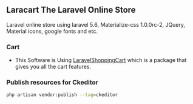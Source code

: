 ## Laracart The Laravel Online Store
Laravel online store using laravel 5.6, Materialize-css 1.0.0rc-2, JQuery, Material icons, google fonts and etc.


### Cart
- This Software is Using [LaravelShoppingCart](https://github.com/Crinsane/LaravelShoppingcart) which is a package that gives you all the cart features.

### Publish resources for Ckeditor
```bash
php artisan vendor:publish --tag=ckeditor
```
